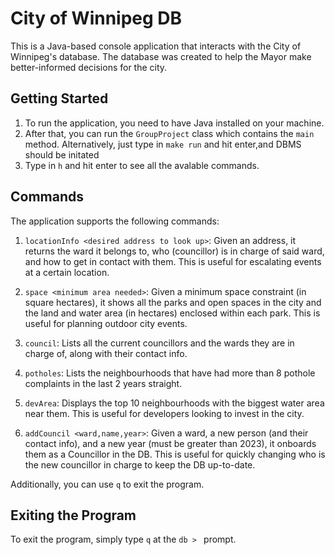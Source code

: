 # City of Winnipeg DB

This is a Java-based console application that interacts with the City of Winnipeg's database. The database was created to help the Mayor make better-informed decisions for the city.

## Getting Started

1. To run the application, you need to have Java installed on your machine.
2. After that, you can run the `GroupProject` class which contains the `main` method. Alternatively, just type in `make run` and hit enter,and DBMS should be initated
3. Type in `h` and hit enter to see all the avalable commands.

## Commands

The application supports the following commands:

1. `locationInfo <desired address to look up>`: Given an address, it returns the ward it belongs to, who (councillor) is in charge of said ward, and how to get in contact with them. This is useful for escalating events at a certain location.

2. `space <minimum area needed>`: Given a minimum space constraint (in square hectares), it shows all the parks and open spaces in the city and the land and water area (in hectares) enclosed within each park. This is useful for planning outdoor city events.

3. `council`: Lists all the current councillors and the wards they are in charge of, along with their contact info.

4. `potholes`: Lists the neighbourhoods that have had more than 8 pothole complaints in the last 2 years straight.

5. `devArea`: Displays the top 10 neighbourhoods with the biggest water area near them. This is useful for developers looking to invest in the city.

6. `addCouncil <ward,name,year>`: Given a ward, a new person (and their contact info), and a new year (must be greater than 2023), it onboards them as a Councillor in the DB. This is useful for quickly changing who is the new councillor in charge to keep the DB up-to-date.

Additionally, you can use `q` to exit the program.

## Exiting the Program

To exit the program, simply type `q` at the `db > ` prompt.



